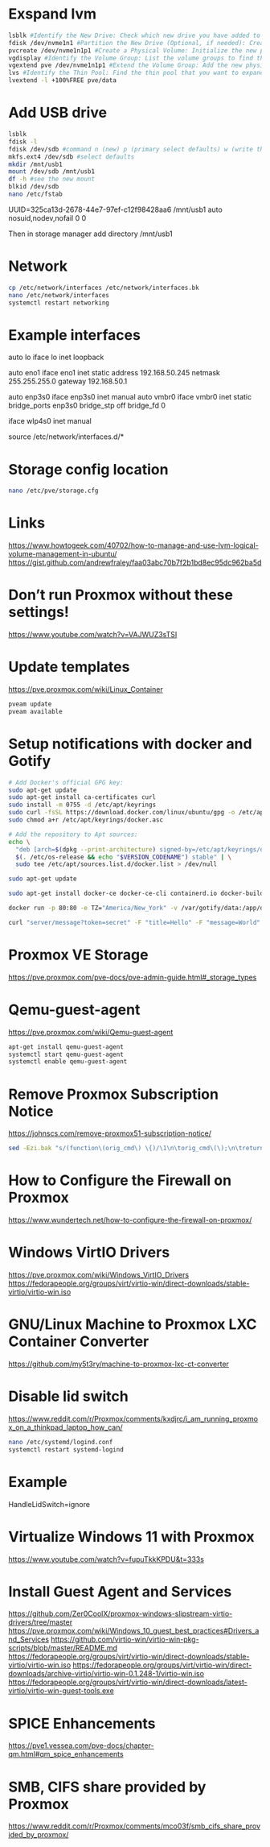 # Exspand lvm
```bash
lsblk #Identify the New Drive: Check which new drive you have added to the system.
fdisk /dev/nvme1n1 #Partition the New Drive (Optional, if needed): Create a new partition on the drive (n use defaults)
pvcreate /dev/nvme1n1p1 #Create a Physical Volume: Initialize the new partition or disk for LVM.
vgdisplay #Identify the Volume Group: List the volume groups to find the one you want to extend.
vgextend pve /dev/nvme1n1p1 #Extend the Volume Group: Add the new physical volume to the volume group.
lvs #Identify the Thin Pool: Find the thin pool that you want to expand.
lvextend -l +100%FREE pve/data
```

# Add USB drive
```bash
lsblk
fdisk -l
fdisk /dev/sdb #command n (new) p (primary select defaults) w (write the changes)
mkfs.ext4 /dev/sdb #select defaults
mkdir /mnt/usb1
mount /dev/sdb /mnt/usb1 
df -h #see the new mount
blkid /dev/sdb
nano /etc/fstab
```

UUID=325ca13d-2678-44e7-97ef-c12f98428aa6 /mnt/usb1 auto nosuid,nodev,nofail 0 0

Then in storage manager add directory /mnt/usb1

# Network
```bash
cp /etc/network/interfaces /etc/network/interfaces.bk
nano /etc/network/interfaces
systemctl restart networking
```

# Example interfaces
auto lo
iface lo inet loopback

auto eno1
iface eno1 inet static
    address 192.168.50.245
    netmask 255.255.255.0
    gateway 192.168.50.1

auto enp3s0
iface enp3s0 inet manual
auto vmbr0
iface vmbr0 inet static
    bridge_ports enp3s0
    bridge_stp off
    bridge_fd 0

iface wlp4s0 inet manual

source /etc/network/interfaces.d/*

# Storage config location
```bash
nano /etc/pve/storage.cfg
```

# Links
https://www.howtogeek.com/40702/how-to-manage-and-use-lvm-logical-volume-management-in-ubuntu/
https://gist.github.com/andrewfraley/faa03abc70b7f2b1bd8ec95dc962ba5d

# Don’t run Proxmox without these settings!
https://www.youtube.com/watch?v=VAJWUZ3sTSI

# Update templates
https://pve.proxmox.com/wiki/Linux_Container

```bash
pveam update
pveam available
```

# Setup notifications with docker and Gotify
```bash
# Add Docker's official GPG key:
sudo apt-get update
sudo apt-get install ca-certificates curl
sudo install -m 0755 -d /etc/apt/keyrings
sudo curl -fsSL https://download.docker.com/linux/ubuntu/gpg -o /etc/apt/keyrings/docker.asc
sudo chmod a+r /etc/apt/keyrings/docker.asc

# Add the repository to Apt sources:
echo \
  "deb [arch=$(dpkg --print-architecture) signed-by=/etc/apt/keyrings/docker.asc] https://download.docker.com/linux/ubuntu \
  $(. /etc/os-release && echo "$VERSION_CODENAME") stable" | \
  sudo tee /etc/apt/sources.list.d/docker.list > /dev/null

sudo apt-get update

sudo apt-get install docker-ce docker-ce-cli containerd.io docker-buildx-plugin docker-compose-plugin

docker run -p 80:80 -e TZ="America/New_York" -v /var/gotify/data:/app/data gotify/server

curl "server/message?token=secret" -F "title=Hello" -F "message=World" -F "priority=5"
```

# Proxmox VE Storage
https://pve.proxmox.com/pve-docs/pve-admin-guide.html#_storage_types

# Qemu-guest-agent
https://pve.proxmox.com/wiki/Qemu-guest-agent

```bash
apt-get install qemu-guest-agent
systemctl start qemu-guest-agent
systemctl enable qemu-guest-agent
```

# Remove Proxmox Subscription Notice
https://johnscs.com/remove-proxmox51-subscription-notice/

```bash
sed -Ezi.bak "s/(function\(orig_cmd\) \{)/\1\n\torig_cmd\(\);\n\treturn;/g" /usr/share/javascript/proxmox-widget-toolkit/proxmoxlib.js && systemctl restart pveproxy.service
```

# How to Configure the Firewall on Proxmox
https://www.wundertech.net/how-to-configure-the-firewall-on-proxmox/

# Windows VirtIO Drivers
https://pve.proxmox.com/wiki/Windows_VirtIO_Drivers
https://fedorapeople.org/groups/virt/virtio-win/direct-downloads/stable-virtio/virtio-win.iso

# GNU/Linux Machine to Proxmox LXC Container Converter
https://github.com/my5t3ry/machine-to-proxmox-lxc-ct-converter

# Disable lid switch
https://www.reddit.com/r/Proxmox/comments/kxdjrc/i_am_running_proxmox_on_a_thinkpad_laptop_how_can/

```bash
nano /etc/systemd/logind.conf
systemctl restart systemd-logind
```

# Example
HandleLidSwitch=ignore

# Virtualize Windows 11 with Proxmox
https://www.youtube.com/watch?v=fupuTkkKPDU&t=333s

# Install Guest Agent and Services
https://github.com/Zer0CoolX/proxmox-windows-slipstream-virtio-drivers/tree/master
https://pve.proxmox.com/wiki/Windows_10_guest_best_practices#Drivers_and_Services
https://github.com/virtio-win/virtio-win-pkg-scripts/blob/master/README.md
https://fedorapeople.org/groups/virt/virtio-win/direct-downloads/stable-virtio/virtio-win.iso
https://fedorapeople.org/groups/virt/virtio-win/direct-downloads/archive-virtio/virtio-win-0.1.248-1/virtio-win.iso
https://fedorapeople.org/groups/virt/virtio-win/direct-downloads/latest-virtio/virtio-win-guest-tools.exe

# SPICE Enhancements 
https://pve1.vessea.com/pve-docs/chapter-qm.html#qm_spice_enhancements

# SMB, CIFS share provided by Proxmox
https://www.reddit.com/r/Proxmox/comments/mco03f/smb_cifs_share_provided_by_proxmox/
